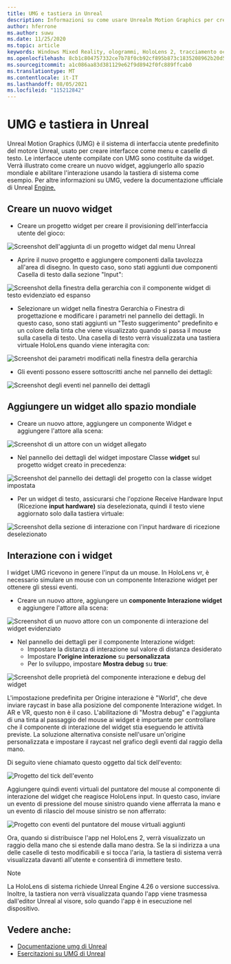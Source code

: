```yaml
---
title: UMG e tastiera in Unreal
description: Informazioni su come usare Unrealm Motion Graphics per creare un sistema di interfaccia utente nei widget.
author: hferrone
ms.author: suwu
ms.date: 11/25/2020
ms.topic: article
keywords: Windows Mixed Reality, ologrammi, HoloLens 2, tracciamento oculare, input dello sguardo fisso, display montato sulla testa, motore Unreal, visore di realtà mista, visore windows di realtà mista, visore di realtà virtuale, widget, INTERFACCIA UTENTE, UMG, Unreal Motion Graphics, Unreal Engine, UE, UE4
ms.openlocfilehash: 8cb1c804757332ce7b78f0cb92cf895b873c1835208962b20d5bbbfae4684785
ms.sourcegitcommit: a1c086aa83d381129e62f9d8942f0fc889ffcab0
ms.translationtype: MT
ms.contentlocale: it-IT
ms.lasthandoff: 08/05/2021
ms.locfileid: "115212842"
---
```

# <a name="umg-and-keyboard-in-unreal"></a>UMG e tastiera in Unreal

Unreal Motion Graphics (UMG) è il sistema di interfaccia utente predefinito del motore Unreal, usato per creare interfacce come menu e caselle di testo. Le interfacce utente compilate con UMG sono costituite da widget. Verrà illustrato come creare un nuovo widget, aggiungerlo allo spazio mondiale e abilitare l'interazione usando la tastiera di sistema come esempio. Per altre informazioni su UMG, vedere la documentazione ufficiale di Unreal [Engine.](https://docs.unrealengine.com/en-US/Engine/UMG/index.html) 

## <a name="create-a-new-widget"></a>Creare un nuovo widget

- Creare un progetto widget per creare il provisioning dell'interfaccia utente del gioco:

![Screenshot dell'aggiunta di un progetto widget dal menu Unreal](images/unreal-umg-img-01.png)

- Aprire il nuovo progetto e aggiungere componenti dalla tavolozza all'area di disegno.  In questo caso, sono stati aggiunti due componenti Casella di testo dalla sezione "Input":

![Screenshot della finestra della gerarchia con il componente widget di testo evidenziato ed espanso](images/unreal-umg-img-02.png)

- Selezionare un widget nella finestra Gerarchia o Finestra di progettazione e modificare i parametri nel pannello dei dettagli.  In questo caso, sono stati aggiunti un "Testo suggerimento" predefinito e un colore della tinta che viene visualizzato quando si passa il mouse sulla casella di testo.  Una casella di testo verrà visualizzata una tastiera virtuale HoloLens quando viene interagita con:

![Screenshot dei parametri modificati nella finestra della gerarchia](images/unreal-umg-img-03.png)

- Gli eventi possono essere sottoscritti anche nel pannello dei dettagli:

![Screenshot degli eventi nel pannello dei dettagli](images/unreal-umg-img-04.png)

## <a name="add-a-widget-to-world-space"></a>Aggiungere un widget allo spazio mondiale

- Creare un nuovo attore, aggiungere un componente Widget e aggiungere l'attore alla scena:

![Screenshot di un attore con un widget allegato](images/unreal-umg-img-05.png)

- Nel pannello dei dettagli del widget impostare Classe **widget** sul progetto widget creato in precedenza:

![Screenshot del pannello dei dettagli del progetto con la classe widget impostata](images/unreal-umg-img-06.png)

- Per un widget di testo, assicurarsi che l'opzione Receive Hardware Input (Ricezione **input hardware)** sia deselezionata, quindi il testo viene aggiornato solo dalla tastiera virtuale:

![Screenshot della sezione di interazione con l'input hardware di ricezione deselezionato](images/unreal-umg-img-07.png)

## <a name="widget-interaction"></a>Interazione con i widget

I widget UMG ricevono in genere l'input da un mouse.  In HoloLens vr, è necessario simulare un mouse con un componente Interazione widget per ottenere gli stessi eventi.

- Creare un nuovo attore, aggiungere un **componente Interazione widget** e aggiungere l'attore alla scena:

![Screenshot di un nuovo attore con un componente di interazione del widget evidenziato](images/unreal-umg-img-08.png)

- Nel pannello dei dettagli per il componente Interazione widget:
    - Impostare la distanza di interazione sul valore di distanza desiderato
    - Impostare **l'origine interazione** su **personalizzata**
    - Per lo sviluppo, impostare **Mostra debug** su **true**:

![Screenshot delle proprietà del componente interazione e debug del widget](images/unreal-umg-img-09.png)

L'impostazione predefinita per Origine interazione è "World", che deve inviare raycast in base alla posizione del componente Interazione widget. In AR e VR, questo non è il caso.  L'abilitazione di "Mostra debug" e l'aggiunta di una tinta al passaggio del mouse ai widget è importante per controllare che il componente di interazione del widget stia eseguendo le attività previste.  La soluzione alternativa consiste nell'usare un'origine personalizzata e impostare il raycast nel grafico degli eventi dal raggio della mano.  

Di seguito viene chiamato questo oggetto dal tick dell'evento:

![Progetto del tick dell'evento](images/unreal-umg-img-10.png)

Aggiungere quindi eventi virtuali del puntatore del mouse al componente di interazione del widget che reagisce HoloLens input.  In questo caso, inviare un evento di pressione del mouse sinistro quando viene afferrata la mano e un evento di rilascio del mouse sinistro se non afferrato:

![Progetto con eventi del puntatore del mouse virtuali aggiunti](images/unreal-umg-img-13.png)

Ora, quando si distribuisce l'app nel HoloLens 2, verrà visualizzato un raggio della mano che si estende dalla mano destra. Se la si indirizza a una delle caselle di testo modificabili e si tocca l'aria, la tastiera di sistema verrà visualizzata davanti all'utente e consentirà di immettere testo. 
 
> [!NOTE]
> La HoloLens di sistema richiede Unreal Engine 4.26 o versione successiva. Inoltre, la tastiera non verrà visualizzata quando l'app viene trasmessa dall'editor Unreal al visore, solo quando l'app è in esecuzione nel dispositivo.

## <a name="see-also"></a>Vedere anche:
* [Documentazione umg di Unreal](https://docs.unrealengine.com/Engine/UMG/index.html)
* [Esercitazioni su UMG di Unreal](https://docs.unrealengine.com/Programming/Tutorials/UMG/index.html)
